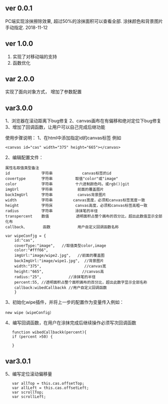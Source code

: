 ﻿## ver 0.0.1 ##
PC端实现涂抹擦除效果, 超过50%的涂抹面积可以查看全部. 涂抹颜色和背景图片手动指定. 2018-11-12
## ver 1.0.0 ##
1. 实现了对移动端的支持
1. 函数优化
## var 2.0.0  ##
实现了面向对象方式，
增加了参数配置
## var3.0.0 ##
1、浏览器在滚动距离下bug修复
2、canvas画布在有偏移和绝对定位下bug修复
3、增加了回调函数，让用户可以自己完成后继功能


使用步骤说明：
1、在html中添加指定id的canvas标签
例如
``` 
<canvas id="cas" width="375" height="665"></canvas>
 ```

2、编辑配置文件： 
``` 
属性名取值类型备注
id              字符串             canvas标签的id
covertype       字符串          取值"color"或"image"
color           字符串          十六进制颜色吗，或rgb()|git 
imgUrl          字符串           前面的覆盖图片
backImgUrl      字符串           canvas背景图片
width           字符串         canvas宽度，必须和canvas标签宽度一致
height          字符床          canvas高度，必须和canvas标签高粗一致
radius          字符串          涂抹笔的半径
transpercent    数值            透明面积占整个画布的百分比，超出此数值显示全部化布
callback、       函数            用户自定义回调函数名称
 ```

``` 
var wipeConfjg = {
	id:"cas",
	coverType:"image",   //取值类型color,image
	color:"#fff66",
	imgUrl:"image/wipe2.jpg",   //前面的覆盖图
	backImgUrl:"image/wipe1.jpg",  //背景图片
	width:"375",                   //canvas宽
	height:"665",                 //canvas高
	radius:"25",            //涂抹笔的半径
	percent:55, //透明面积占整个面积画布的百分比，超出此数字显示全部名称
	callback:wibedCallbackk //用户自定义回调函数
	}
 ``` 
 
 3、初始化wipe插件，并将上一步的配置作为变量传入例如：
 ``` 
new wipe（wipeConfig）
 ```
 4、编写回调函数，在用户在涂抹完成后继续操作必须写次回调函数
 ``` 
	function wibedCallbackk(percent){
	if (percent >50) {

	}
 ```
## var3.0.1 ##

 5、编写定位滚动偏移量
 ``` 
    var	allTop = this.cas.offsetTop;
	var allLeft = this.cas.offsetLeft;
	var scrollTop;
	var scrollLeft;
 ```